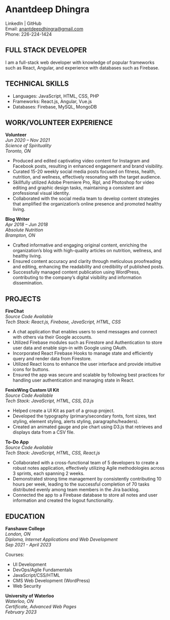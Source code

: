 # Anantdeep Dhingra
LinkedIn | GitHub  
Email: anantdeepdhingra@gmail.com  
Phone: 226-224-1424

## FULL STACK DEVELOPER
I am a full-stack web developer with knowledge of popular frameworks such as React, Angular, and experience with databases such as Firebase.

## TECHNICAL SKILLS
- Languages: JavaScript, HTML, CSS, PHP
- Frameworks: React.js, Angular, Vue.js
- Databases: Firebase, MySQL, MongoDB

## WORK/VOLUNTEER EXPERIENCE
**Volunteer**  
*Jun 2020 – Nov 2021*  
*Science of Spirituality*  
*Toronto, ON*  

- Produced and edited captivating video content for Instagram and Facebook posts, resulting in enhanced engagement and brand visibility.
- Curated 15-20 weekly social media posts focused on fitness, health, nutrition, and wellness, effectively resonating with the target audience.
- Skillfully utilized Adobe Premiere Pro, Ripl, and Photoshop for video editing and graphic design tasks, maintaining a consistent and professional visual identity.
- Collaborated with the social media team to develop content strategies that amplified the organization’s online presence and promoted healthy living.

**Blog Writer**  
*Apr 2018 – Jun 2018*  
*Absolute Nutrition*  
*Brampton, ON*  

- Crafted informative and engaging original content, enriching the organization’s blog with high-quality articles on nutrition, wellness, and healthy living.
- Ensured content accuracy and clarity through meticulous proofreading and editing, enhancing the readability and credibility of published posts.
- Successfully managed content publication using WordPress, contributing to the company’s digital visibility and information dissemination.

## PROJECTS
**FireChat**  
*Source Code Available*  
*Tech Stack: React.js, Firebase, JavaScript, HTML, CSS*  

- A chat application that enables users to send messages and connect with others via their Google accounts.
- Utilized Firebase modules such as Firestore and Authentication to store user data and enable sign-in with Google using OAuth.
- Incorporated React Firebase Hooks to manage state and efficiently query and render data from Firestore.
- Utilized React Icons to enhance the user interface and provide intuitive icons for buttons.
- Ensured the app was secure and scalable by following best practices for handling user authentication and managing state in React.

**FenixWing Custom UI Kit**  
*Source Code Available*  
*Tech Stack: JavaScript, HTML, CSS, D3.js*  

- Helped create a UI Kit as part of a group project.
- Developed the typography (primary/secondary fonts, font sizes, text styling, element styling, alerts styling, paragraphs/headers).
- Created an animated gauge and pie chart using D3.js that retrieves and displays data from a CSV file.

**To-Do App**  
*Source Code Available*  
*Tech Stack: JavaScript, HTML, CSS, React.js*  

- Collaborated with a cross-functional team of 5 developers to create a robust notes application, effectively utilizing Agile methodologies across 3 sprints, each spanning 2 weeks.
- Demonstrated strong time management by consistently contributing 10 hours per week, leading to the successful completion of 70 tasks distributed evenly among team members in the Jira backlog.
- Connected the app to a Firebase database to store all notes and user information and created the logout functionality.

## EDUCATION
**Fanshawe College**  
*London, ON*  
*Diploma, Internet Applications and Web Development*  
*Sep 2021 - April 2023*  

Courses:
- UI Development
- DevOps/Agile Fundamentals
- JavaScript/CSS/HTML
- CMS Web Development (WordPress)
- Web Security

**University of Waterloo**  
*Waterloo, ON*  
*Certificate, Advanced Web Pages*  
*February 2023*
